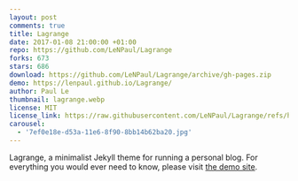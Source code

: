 ```yaml
---
layout: post
comments: true
title: Lagrange
date: 2017-01-08 21:00:00 +01:00
repo: https://github.com/LeNPaul/Lagrange
forks: 673
stars: 686
download: https://github.com/LeNPaul/Lagrange/archive/gh-pages.zip
demo: https://lenpaul.github.io/Lagrange/
author: Paul Le
thumbnail: lagrange.webp
license: MIT
license_link: https://raw.githubusercontent.com/LeNPaul/Lagrange/refs/heads/gh-pages/LICENSE.md
carousel:
  - '7ef0e18e-d53a-11e6-8f90-8bb14b62ba20.jpg'
---
```


Lagrange, a minimalist Jekyll theme for running a personal blog. For everything you would ever need to know, please visit [the demo site](https://lenpaul.github.io/Lagrange/).
